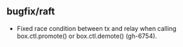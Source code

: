 ## bugfix/raft

* Fixed race condition between tx and relay when calling box.ctl.promote()
  or box.ctl.demote() (gh-6754).
